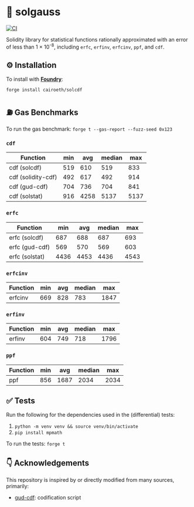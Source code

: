 # 🔎 solgauss

[![CI][ci-badge]][ci-url]

Solidity library for statistical functions rationally approximated with an error of less than 1 × 10<sup>-8</sup>, including `erfc`, `erfinv`, `erfcinv`, `ppf`, and `cdf`.

## ⚙️ Installation

To install with [**Foundry**](https://github.com/foundry-rs/foundry):

```sh
forge install cairoeth/solcdf
```

## ⛽ Gas Benchmarks

To run the gas benchmark: `forge t --gas-report --fuzz-seed 0x123`

### `cdf`

| Function           |  min |  avg | median |  max |
|--------------------|------|------|--------|------|
| cdf (solcdf)       |  519 |  610 |    519 |  833 |
| cdf (solidity-cdf) |  492 |  617 |    492 |  914 |
| cdf (gud-cdf)      |  704 |  736 |    704 |  841 |
| cdf (solstat)      |  916 | 4258 |   5137 | 5137 |

### `erfc`

| Function        |  min |  avg | median |  max |
|-----------------|------|------|--------|------|
| erfc (solcdf)   |  687 |  688 |    687 |  693 |
| erfc (gud-cdf)  |  569 |  570 |    569 |  603 |
| erfc (solstat)  | 4436 | 4453 |   4436 | 4543 |

### `erfcinv`

| Function |  min |  avg | median |  max |
|----------|------|------|--------|------|
| erfcinv  |  669 |  828 |    783 | 1847 |

### `erfinv`

| Function |  min |  avg | median |  max |
|----------|------|------|--------|------|
| erfinv   |  604 |  749 |    718 | 1796 |

### `ppf`

| Function |  min |  avg | median |  max |
|----------|------|------|--------|------|
| ppf      |  856 | 1687 |   2034 | 2034 |

## ✅ Tests

Run the following for the dependencies used in the (differential) tests:

1. `python -m venv venv && source venv/bin/activate`
2. `pip install mpmath`

To run the tests: `forge t`

## 👇 Acknowledgements

This repository is inspired by or directly modified from many sources, primarily:

- [gud-cdf](https://github.com/Philogy/gud-cdf): codification script

[ci-badge]: https://github.com/cairoeth/solgauss/actions/workflows/test.yml/badge.svg
[ci-url]: https://github.com/cairoeth/solgauss/actions/workflows/test.yml